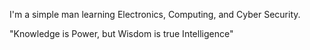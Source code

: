 I'm a simple man learning Electronics, Computing, and Cyber Security. 

"Knowledge is Power, but Wisdom is true Intelligence"  
